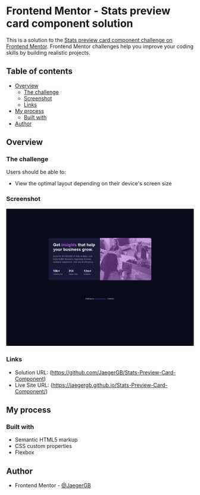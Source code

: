 # Frontend Mentor - Stats preview card component solution

This is a solution to the [Stats preview card component challenge on Frontend Mentor](https://www.frontendmentor.io/challenges/stats-preview-card-component-8JqbgoU62). Frontend Mentor challenges help you improve your coding skills by building realistic projects. 

## Table of contents

- [Overview](#overview)
  - [The challenge](#the-challenge)
  - [Screenshot](#screenshot)
  - [Links](#links)
- [My process](#my-process)
  - [Built with](#built-with)
- [Author](#author)


## Overview

### The challenge

Users should be able to:

- View the optimal layout depending on their device's screen size

### Screenshot

![](./screenshot.png)


### Links

- Solution URL: (https://github.com/JaegerGB/Stats-Preview-Card-Component)
- Live Site URL: (https://jaegergb.github.io/Stats-Preview-Card-Component/)

## My process

### Built with

- Semantic HTML5 markup
- CSS custom properties
- Flexbox

## Author

- Frontend Mentor - [@JaegerGB](https://www.frontendmentor.io/profile/JaegerGB)


